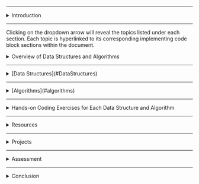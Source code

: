 
----------------------------------------------------------------------------------------------------------------------------------
<details>
<summary>Introduction</summary>

# Introduction to Data Structures and Algorithms

## Overview

Data structures and algorithms are fundamental concepts in computer science and programming. They are the building blocks that enable efficient problem-solving and form the backbone of software engineering. Understanding these concepts is crucial for any aspiring programmer or computer scientist.

### What are Data Structures?

Data structures are specialized formats for organizing, storing, and manipulating data in a computer so that it can be used efficiently. They define the way data is arranged and accessed in memory. Each data structure has its own set of operations that can be performed on the data it stores.

#### Importance of Data Structures:

- **Efficiency:** Properly chosen data structures can significantly improve the efficiency of algorithms.
- **Organization:** They provide a systematic way to organize and manage data.
- **Abstraction:** Data structures abstract complex data organization, making it easier for programmers to work with data.

### What are Algorithms?

Algorithms are step-by-step procedures or formulas for solving problems. They describe how to perform a specific task or solve a particular problem. Algorithms operate on data structures, manipulating the data contained within them to produce a desired result.

#### Characteristics of Algorithms:

- **Correctness:** Algorithms must produce the correct output for all possible input.
- **Efficiency:** They should solve problems in a timely manner, using minimal resources.
- **Finiteness:** Algorithms must terminate after a finite number of steps.
- **Determinism:** For a given input, algorithms should produce the same output every time.

## Importance of Learning Data Structures and Algorithms

Understanding data structures and algorithms is essential for several reasons:

1. **Problem Solving:** Data structures and algorithms provide the tools necessary to solve complex computational problems efficiently.

2. **Optimization:** Knowledge of data structures and algorithms allows programmers to optimize their code for better performance.

3. **Scalability:** Efficient algorithms and data structures are critical for handling large-scale data and building scalable applications.

4. **Foundation for Advanced Concepts:** Many advanced topics in computer science, such as machine learning, cryptography, and artificial intelligence, rely on a solid understanding of data structures and algorithms.

## Topics Covered in this Course

In this course, we will cover the following data structures and algorithms:

- **Arrays**
- **Linked Lists**
- **Trees**
- **Matrices**
- **Graphs**

For each data structure, we will explore its properties, operations, and common algorithms associated with it.

## Conclusion

Data structures and algorithms are the bedrock of computer science and programming. By mastering these concepts, you will become a more proficient programmer capable of tackling a wide range of problems efficiently.


----------------------------------------------------------------------------------------------------------------------------------

# Importance and Applications of Data Structures and Algorithms

## Importance

Data structures and algorithms are fundamental concepts in computer science and programming. They serve as the foundation upon which efficient and scalable software solutions are built. Understanding their importance is crucial for any aspiring programmer. Here's why:

### 1. Problem Solving Efficiency

Data structures and algorithms enable programmers to tackle complex problems efficiently. By choosing the appropriate data structure and algorithm, developers can optimize their solutions for better performance.

### 2. Resource Utilization

Efficient algorithms and data structures ensure optimal utilization of computational resources such as memory and processing power. This is particularly important when dealing with large-scale applications and big data.

### 3. Scalability

Scalability is a key consideration in modern software development. Well-designed data structures and algorithms allow applications to scale gracefully, handling increasing amounts of data and user traffic without sacrificing performance.

### 4. Foundation for Advanced Concepts

Many advanced topics in computer science, including machine learning, artificial intelligence, and cryptography, rely heavily on a strong understanding of data structures and algorithms. Mastering these fundamentals opens doors to exploring more complex and specialized areas of technology.

## Applications

Data structures and algorithms find applications in various domains across the tech industry. Here are some common applications:

### 1. Web Development

In web development, data structures such as arrays, linked lists, and trees are used to store and manipulate user data, manage sessions, and optimize search algorithms.

### 2. Software Engineering

In software engineering, data structures and algorithms play a crucial role in designing efficient algorithms for tasks such as sorting, searching, and graph traversal. They are also essential for building data-intensive applications like databases and file systems.

### 3. Game Development

In game development, data structures and algorithms are used for tasks such as collision detection, pathfinding, and game state management. Efficient algorithms are essential for maintaining smooth gameplay and immersive user experiences.

### 4. Data Science and Analytics

In data science and analytics, data structures such as arrays and matrices are used for storing and processing large datasets. Algorithms for statistical analysis, machine learning, and data visualization heavily rely on efficient data structures and algorithms.

### 5. Networking and Systems Programming

In networking and systems programming, data structures and algorithms are used for tasks such as packet routing, congestion control, and network optimization. Efficient algorithms are essential for maintaining reliable and high-performance network infrastructures.

## Conclusion

Data structures and algorithms are the building blocks of modern software development. They enable programmers to solve complex problems efficiently and build scalable and robust applications across various domains. As a beginner programmer, mastering these fundamentals will lay a solid foundation for your career in technology.


</details>

----------------------------------------------------------------------------------------------------------------------------------
Clicking on the dropdown arrow will reveal the topics listed under each section. Each topic is hyperlinked to its corresponding implementing code block sections within the document.

<details>
<summary>Overview of Data Structures and Algorithms</summary>

- Importance and Applications
</details>

----------------------------------------------------------------------------------------------------------------------------------
<details>
<summary>[Data Structures](#DataStructures)</summary>
 
<details>
<summary>[Arrays](#arrays)</summary>

 1. Arrays
An array is a collection of elements, each identified by an index or key. It is one of the simplest and most widely used data structures. Arrays offer efficient random access to elements based on their indices.

## Basic Operations:

### 1. Accessing Elements:
   - Accessing an element in an array is done by directly referencing its index.
   - Example: `array[index]`

### 2. Insertion:
   - Inserting an element into an array involves shifting existing elements to accommodate the new element.
   - It can be done at the beginning, middle, or end of the array.
   - Example: `array.insert(index, element)`

### 3. Deletion:
   - Deleting an element from an array involves shifting the subsequent elements to fill the gap.
   - Example: `array.pop(index)`

### 4. Updating:
   - Updating an element in an array means modifying the value of an existing element at a specific index.
   - Example: `array[index] = new_value`

### 5. Traversal:
   - Traversing an array means visiting each element of the array one by one.
   - This can be done using loops such as for loop or while loop.


- [Definition and Basic Operations](https://colab.research.google.com/drive/1LE4f6r5lLxTUJcg3c22pBSDf_MwDBmQq#scrollTo=uTJ_OYqZnCve&line=1&uniqifier=1)
- [Dynamic Arrays](https://colab.research.google.com/drive/1LE4f6r5lLxTUJcg3c22pBSDf_MwDBmQq#scrollTo=iF-DIDO9fY0B&line=11&uniqifier=1)
- [Multi-dimensional Arrays](https://colab.research.google.com/drive/1LE4f6r5lLxTUJcg3c22pBSDf_MwDBmQq#scrollTo=iF-DIDO9fY0B&line=11&uniqifier=1)
</details>

<details>
<summary>[Linked Lists](#linked-lists)</summary>

- [Singly Linked Lists](https://colab.research.google.com/drive/1lJ6lh2CBaej_AOeoflVkhBwTaaYBPl6u#scrollTo=qPTpo3auhr3Z)
- [Doubly Linked Lists](https://colab.research.google.com/drive/1lJ6lh2CBaej_AOeoflVkhBwTaaYBPl6u#scrollTo=qPTpo3auhr3Z)
- [Circular Linked Lists](https://colab.research.google.com/drive/1lJ6lh2CBaej_AOeoflVkhBwTaaYBPl6u#scrollTo=qPTpo3auhr3Z)
- [Comparison with Arrays](https://colab.research.google.com/drive/1lJ6lh2CBaej_AOeoflVkhBwTaaYBPl6u#scrollTo=qPTpo3auhr3Z)
</details>

<details>
<summary>[Trees](#trees)</summary>

- [Binary Trees](https://colab.research.google.com/drive/13MVjXou7b2ckWTTNf4syED5Z65WjfGzW#scrollTo=oj0BZQqDkde7)
- [Binary Search Trees (BST)](https://colab.research.google.com/drive/13MVjXou7b2ckWTTNf4syED5Z65WjfGzW#scrollTo=oj0BZQqDkde7)
- [AVL Trees (Balanced BST)](https://colab.research.google.com/drive/13MVjXou7b2ckWTTNf4syED5Z65WjfGzW#scrollTo=oj0BZQqDkde7)
- [Tree Traversal Algorithms (Inorder, Preorder, Postorder)](https://colab.research.google.com/drive/13MVjXou7b2ckWTTNf4syED5Z65WjfGzW#scrollTo=oj0BZQqDkde7)
- [Tree Applications (e.g., Expression Trees)](https://colab.research.google.com/drive/13MVjXou7b2ckWTTNf4syED5Z65WjfGzW#scrollTo=oj0BZQqDkde7)
</details>

<details>
<summary>[Graphs](#graphs)</summary>

- [Introduction to Graphs](https://colab.research.google.com/drive/16wzhuKChQSex59M8GyG8esxcS2GcIO99#scrollTo=VS6S4GZUluP7)
- [Representations (Adjacency Matrix, Adjacency List)](https://colab.research.google.com/drive/16wzhuKChQSex59M8GyG8esxcS2GcIO99#scrollTo=VS6S4GZUluP7)
- [Traversal Algorithms (BFS, DFS)](https://colab.research.google.com/drive/16wzhuKChQSex59M8GyG8esxcS2GcIO99#scrollTo=VS6S4GZUluP7)
- [Shortest Path Algorithms (Dijkstra's, Bellman-Ford)](https://colab.research.google.com/drive/16wzhuKChQSex59M8GyG8esxcS2GcIO99#scrollTo=VS6S4GZUluP7)
</details>

<details>
<summary>[Matrices](#matrices)</summary>

- [Basic Operations](https://colab.research.google.com/drive/1FLVspkhHFax0yhUyAWm8vwNaT40AAkW4#scrollTo=rmmm5trsmP5e)
- [Sparse Matrices](https://colab.research.google.com/drive/1FLVspkhHFax0yhUyAWm8vwNaT40AAkW4#scrollTo=rmmm5trsmP5e)
- [Applications (e.g., Image Processing)](https://colab.research.google.com/drive/1FLVspkhHFax0yhUyAWm8vwNaT40AAkW4#scrollTo=rmmm5trsmP5e)
</details>

</details>

----------------------------------------------------------------------------------------------------------------------------------

<details>
<summary>[Algorithms](#algorithms)</summary>

<details>
<summary>[Sorting Algorithms](#sorting-algorithms)</summary>

- [Bubble Sort](https://colab.research.google.com/drive/1FdxpNNTcg8ePZ43TIVkwsZwG8uBxRefU#scrollTo=Kc2qwdeIcfg0)
- [Selection Sort](https://colab.research.google.com/drive/1FdxpNNTcg8ePZ43TIVkwsZwG8uBxRefU#scrollTo=Kc2qwdeIcfg0)
- [Insertion Sort](https://colab.research.google.com/drive/1FdxpNNTcg8ePZ43TIVkwsZwG8uBxRefU#scrollTo=Kc2qwdeIcfg0)
- [Merge Sort](https://colab.research.google.com/drive/1FdxpNNTcg8ePZ43TIVkwsZwG8uBxRefU#scrollTo=Kc2qwdeIcfg0)
- [Quick Sort](https://colab.research.google.com/drive/1FdxpNNTcg8ePZ43TIVkwsZwG8uBxRefU#scrollTo=Kc2qwdeIcfg0)

</details>

<details>
<summary>[Searching Algorithms](#searching-algorithms)</summary>

- [Linear Search](https://colab.research.google.com/drive/1YgXvRswJg8cqnpUjC1cb_Ce3w8F1PbTs#scrollTo=ZpUVITi2dASx)
- [Binary Search](https://colab.research.google.com/drive/1YgXvRswJg8cqnpUjC1cb_Ce3w8F1PbTs#scrollTo=ZpUVITi2dASx)

</details>

<details>
<summary>[Graph Algorithms](#graph-algorithms)</summary>

- [Depth-First Search (DFS)](https://colab.research.google.com/drive/1DBt8nKOT8ImSmaqOBUzKeHr2HL9g3_z8#scrollTo=Ovxpmy9leMf0)
- [Breadth-First Search (BFS)](https://colab.research.google.com/drive/1DBt8nKOT8ImSmaqOBUzKeHr2HL9g3_z8#scrollTo=Ovxpmy9leMf0)
- [Shortest Path Algorithms (Dijkstra's, Bellman-Ford)](https://colab.research.google.com/drive/1DBt8nKOT8ImSmaqOBUzKeHr2HL9g3_z8#scrollTo=Ovxpmy9leMf0)

</details>

<details>
<summary>[Dynamic Programming](#dynamic-programming)</summary>

- [Introduction and Basics](https://colab.research.google.com/drive/1cj5_nh76SFtmaaRttm3bgsvAplxzcHOT#scrollTo=psJG2dwyp2RS)
- [Fibonacci Series](https://colab.research.google.com/drive/1cj5_nh76SFtmaaRttm3bgsvAplxzcHOT#scrollTo=psJG2dwyp2RS)
- [Knapsack Problem](https://colab.research.google.com/drive/1cj5_nh76SFtmaaRttm3bgsvAplxzcHOT#scrollTo=psJG2dwyp2RS)

</details>

</details>

----------------------------------------------------------------------------------------------------------------------------------
<details>
<summary>Hands-on Coding Exercises for Each Data Structure and Algorithm</summary>

- [Hash Tables](https://colab.research.google.com/drive/1rF0lRZjb92R48bsLzEVFB5MXVcJLFxrk#scrollTo=YXY45WGzixXH)
- [Heaps and Priority Queues](https://colab.research.google.com/drive/1rF0lRZjb92R48bsLzEVFB5MXVcJLFxrk#scrollTo=YXY45WGzixXH)
- [Disjoint Set Union (Union Find)](https://colab.research.google.com/drive/1rF0lRZjb92R48bsLzEVFB5MXVcJLFxrk#scrollTo=YXY45WGzixXH)
- [Trie](https://colab.research.google.com/drive/1rF0lRZjb92R48bsLzEVFB5MXVcJLFxrk#scrollTo=YXY45WGzixXH)
- [Red-Black Trees](https://colab.research.google.com/drive/1rF0lRZjb92R48bsLzEVFB5MXVcJLFxrk#scrollTo=YXY45WGzixXH)
- [Advanced Graph Algorithms (Minimum Spanning Trees, Network Flow)](https://colab.research.google.com/drive/1rF0lRZjb92R48bsLzEVFB5MXVcJLFxrk#scrollTo=YXY45WGzixXH)
</details>

----------------------------------------------------------------------------------------------------------------------------------
<details>
<summary>Resources</summary>

- Textbooks
- Online Courses and Tutorials
- Coding Practice Platforms (e.g., LeetCode, HackerRank)
- Interactive Visualizations for Data Structures and Algorithms
</details>

----------------------------------------------------------------------------------------------------------------------------------
<details>
<summary>Projects</summary>

- Building Simple Applications Using Data Structures and Algorithms (e.g., a simple text editor using a linked list)
- Solving Real-world Problems (e.g., finding shortest routes on a map)
</details>

----------------------------------------------------------------------------------------------------------------------------------
<details>
<summary>Assessment</summary>

- Regular Quizzes
- Coding Assignments
- Final Project
</details>

----------------------------------------------------------------------------------------------------------------------------------
<details>
<summary>Conclusion</summary>

- Recap of Key Concepts
- Importance of Continued Practice and Learning
- Resources for Further Study

Make sure to balance theory with practical coding exercises and real-world applications. Encourage students to experiment with implementations, as hands-on experience is crucial for understanding these concepts effectively. Good luck with your teaching!
</details>
